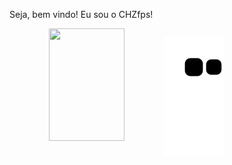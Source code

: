 Seja, bem vindo! Eu sou o CHZfps!
<div align="center">
    <a href="https://github.com/CHZfps" style="display: flex">
    <img height="180em" width="49%" src="https://github-readme-stats.vercel.app/api?username=CHZfps&show_icons=true&theme=dark&include_all_commits=true&count_private=true%22/%3E
    <img height="180em" width="49%" src="https://github-readme-stats.vercel.app/api/top-langs/?username=CHZfps&layout=compact&langs_count=7&theme=dark%22/%3E
 </div>
 
 ##

<div align="center"> 
 
  ![Snake animation](https://github.com/Andr4Carvalho/Andr4Carvalho/blob/output/github-contribution-grid-snake.svg)
 
</div>
